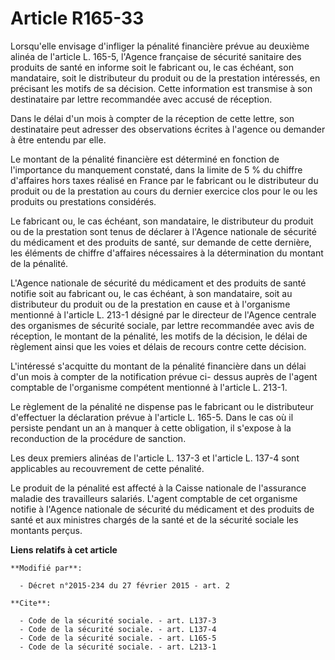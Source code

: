# Article R165-33

Lorsqu'elle envisage d'infliger la pénalité financière prévue au deuxième alinéa de l'article L. 165-5, l'Agence française de
sécurité sanitaire des produits de santé en informe soit le fabricant ou, le cas échéant, son mandataire, soit le
distributeur du produit ou de la prestation intéressés, en précisant les motifs de sa décision. Cette information est
transmise à son destinataire par lettre recommandée avec accusé de réception. 

Dans le délai d'un mois à compter de la réception de cette lettre, son destinataire peut adresser des observations écrites à
l'agence ou demander à être entendu par elle. 

Le montant de la pénalité financière est déterminé en fonction de l'importance du manquement constaté, dans la limite de 5 %
du chiffre d'affaires hors taxes réalisé en France par le fabricant ou le distributeur du produit ou de la prestation au
cours du dernier exercice clos pour le ou les produits ou prestations considérés. 

Le fabricant ou, le cas échéant, son mandataire, le distributeur du produit ou de la prestation sont tenus de déclarer à
l'Agence nationale de sécurité du médicament et des produits de santé, sur demande de cette dernière, les éléments de chiffre
d'affaires nécessaires à la détermination du montant de la pénalité. 

L'Agence nationale de sécurité du médicament et des produits de santé notifie soit au fabricant ou, le cas échéant, à son
mandataire, soit au distributeur du produit ou de la prestation en cause et à l'organisme mentionné à l'article L. 213-1
désigné par le directeur de l'Agence centrale des organismes de sécurité sociale, par lettre recommandée avec avis de
réception, le montant de la pénalité, les motifs de la décision, le délai de règlement ainsi que les voies et délais de
recours contre cette décision. 

L'intéressé s'acquitte du montant de la pénalité financière dans un délai d'un mois à compter de la notification prévue ci-
dessus auprès de l'agent comptable de l'organisme compétent mentionné à l'article L. 213-1. 

Le règlement de la pénalité ne dispense pas le fabricant ou le distributeur d'effectuer la déclaration prévue à l'article L.
165-5. Dans le cas où il persiste pendant un an à manquer à cette obligation, il s'expose à la reconduction de la procédure
de sanction. 

Les deux premiers alinéas de l'article L. 137-3 et l'article L. 137-4 sont applicables au recouvrement de cette pénalité. 

Le produit de la pénalité est affecté à la Caisse nationale de l'assurance maladie des travailleurs salariés. L'agent
comptable de cet organisme notifie à l'Agence nationale de sécurité du médicament et des produits de santé et aux ministres
chargés de la santé et de la sécurité sociale les montants perçus.

**Liens relatifs à cet article**

	**Modifié par**:

	  - Décret n°2015-234 du 27 février 2015 - art. 2

	**Cite**:

	  - Code de la sécurité sociale. - art. L137-3
	  - Code de la sécurité sociale. - art. L137-4
	  - Code de la sécurité sociale. - art. L165-5
	  - Code de la sécurité sociale. - art. L213-1
